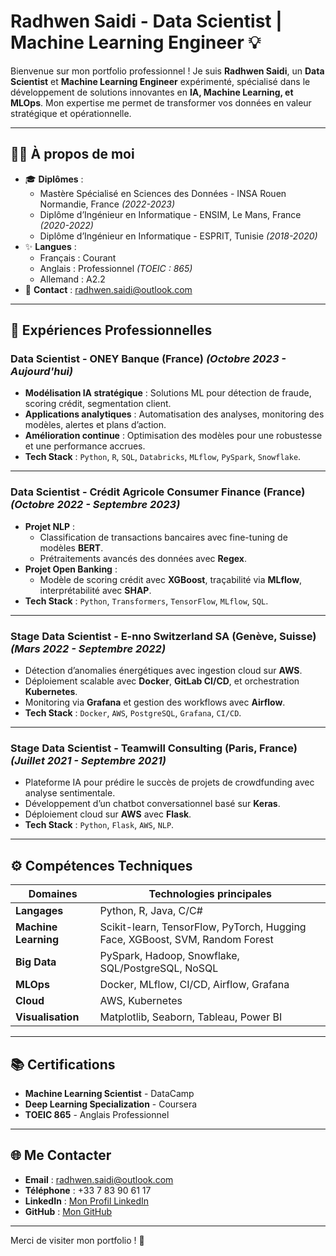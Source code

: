 # Radhwen Saidi - Data Scientist | Machine Learning Engineer 💡

Bienvenue sur mon portfolio professionnel ! Je suis **Radhwen Saidi**, un **Data Scientist** et **Machine Learning Engineer** expérimenté, spécialisé dans le développement de solutions innovantes en **IA, Machine Learning, et MLOps**. Mon expertise me permet de transformer vos données en valeur stratégique et opérationnelle.

---

## 🧑‍💼 À propos de moi
- 🎓 **Diplômes** :
  - Mastère Spécialisé en Sciences des Données - INSA Rouen Normandie, France *(2022-2023)*
  - Diplôme d’Ingénieur en Informatique - ENSIM, Le Mans, France *(2020-2022)*
  - Diplôme d’Ingénieur en Informatique - ESPRIT, Tunisie *(2018-2020)*
- ✨ **Langues** :
  - Français : Courant
  - Anglais : Professionnel *(TOEIC : 865)*
  - Allemand : A2.2
- 📧 **Contact** : [radhwen.saidi@outlook.com](mailto:radhwen.saidi@outlook.com)

---

## 💼 Expériences Professionnelles

### **Data Scientist - ONEY Banque (France)** *(Octobre 2023 - Aujourd'hui)*
- **Modélisation IA stratégique** : Solutions ML pour détection de fraude, scoring crédit, segmentation client.
- **Applications analytiques** : Automatisation des analyses, monitoring des modèles, alertes et plans d’action.
- **Amélioration continue** : Optimisation des modèles pour une robustesse et une performance accrues.
- **Tech Stack** : `Python`, `R`, `SQL`, `Databricks`, `MLflow`, `PySpark`, `Snowflake`.

---

### **Data Scientist - Crédit Agricole Consumer Finance (France)** *(Octobre 2022 - Septembre 2023)*
- **Projet NLP** :
  - Classification de transactions bancaires avec fine-tuning de modèles **BERT**.
  - Prétraitements avancés des données avec **Regex**.
- **Projet Open Banking** :
  - Modèle de scoring crédit avec **XGBoost**, traçabilité via **MLflow**, interprétabilité avec **SHAP**.
- **Tech Stack** : `Python`, `Transformers`, `TensorFlow`, `MLflow`, `SQL`.

---

### **Stage Data Scientist - E-nno Switzerland SA (Genève, Suisse)** *(Mars 2022 - Septembre 2022)*
- Détection d’anomalies énergétiques avec ingestion cloud sur **AWS**.
- Déploiement scalable avec **Docker**, **GitLab CI/CD**, et orchestration **Kubernetes**.
- Monitoring via **Grafana** et gestion des workflows avec **Airflow**.
- **Tech Stack** : `Docker`, `AWS`, `PostgreSQL`, `Grafana`, `CI/CD`.

---

### **Stage Data Scientist - Teamwill Consulting (Paris, France)** *(Juillet 2021 - Septembre 2021)*
- Plateforme IA pour prédire le succès de projets de crowdfunding avec analyse sentimentale.
- Développement d’un chatbot conversationnel basé sur **Keras**.
- Déploiement cloud sur **AWS** avec **Flask**.
- **Tech Stack** : `Python`, `Flask`, `AWS`, `NLP`.

---

## ⚙️ Compétences Techniques

| Domaines                  | Technologies principales                                                                 |
|---------------------------|------------------------------------------------------------------------------------------|
| **Langages**              | Python, R, Java, C/C#                                                                   |
| **Machine Learning**      | Scikit-learn, TensorFlow, PyTorch, Hugging Face, XGBoost, SVM, Random Forest              |
| **Big Data**              | PySpark, Hadoop, Snowflake, SQL/PostgreSQL, NoSQL                                         |
| **MLOps**                 | Docker, MLflow, CI/CD, Airflow, Grafana                                                   |
| **Cloud**                 | AWS, Kubernetes                                                                          |
| **Visualisation**         | Matplotlib, Seaborn, Tableau, Power BI                                                   |

---

## 📚 Certifications
- **Machine Learning Scientist** - DataCamp
- **Deep Learning Specialization** - Coursera
- **TOEIC 865** - Anglais Professionnel

---

## 🌐 Me Contacter

- **Email** : [radhwen.saidi@outlook.com](mailto:radhwen.saidi@outlook.com)
- **Téléphone** : +33 7 83 90 61 17
- **LinkedIn** : [Mon Profil LinkedIn](https://www.linkedin.com/in/radhwen-saidi/)
- **GitHub** : [Mon GitHub](https://github.com/radhwen-saidi)

---

Merci de visiter mon portfolio ! 🚀
